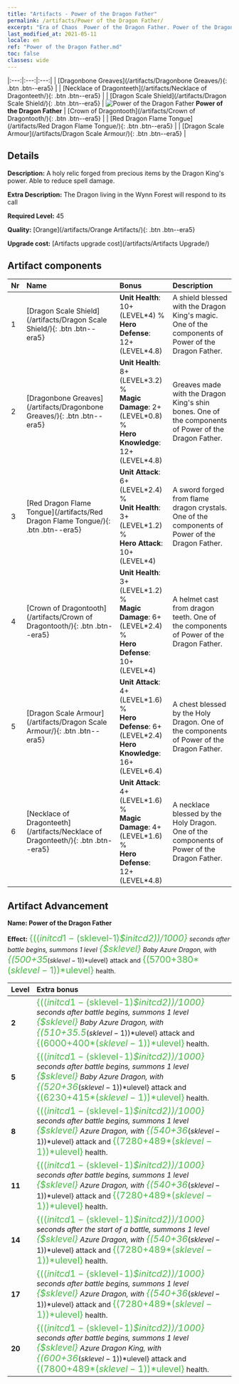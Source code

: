 ```yaml
---
title: "Artifacts - Power of the Dragon Father"
permalink: /artifacts/Power of the Dragon Father/
excerpt: "Era of Chaos  Power of the Dragon Father. Power of the Dragon Father A holy relic forged from precious items by the Dragon King's power. Able to reduce spell damage."
last_modified_at: 2021-05-11
locale: en
ref: "Power of the Dragon Father.md"
toc: false
classes: wide
---
```


  |:---:|:---:|:---:| 
  |  [Dragonbone Greaves](/artifacts/Dragonbone Greaves/){: .btn .btn--era5} |   |  [Necklace of Dragonteeth](/artifacts/Necklace of Dragonteeth/){: .btn .btn--era5} | 
  |  [Dragon Scale Shield](/artifacts/Dragon Scale Shield/){: .btn .btn--era5} | ![Power of the Dragon Father](/images/t/icon_artifact_40.png) **Power of the Dragon Father** |  [Crown of Dragontooth](/artifacts/Crown of Dragontooth/){: .btn .btn--era5} | 
  |  [Red Dragon Flame Tongue](/artifacts/Red Dragon Flame Tongue/){: .btn .btn--era5} |   |  [Dragon Scale Armour](/artifacts/Dragon Scale Armour/){: .btn .btn--era5} | 


## Details

 **Description:** A holy relic forged from precious items by the Dragon King's power. Able to reduce spell damage.

 **Extra Description:** The Dragon living in the Wynn Forest will respond to its call

 **Required Level:** 45

 **Quality:** [Orange](/artifacts/Orange Artifacts/){: .btn .btn--era5}

 **Upgrade cost:** [Artifacts upgrade cost](/artifacts/Artifacts Upgrade/)



## Artifact components

  | Nr |    Name    |   Bonus | Description | 
  |:---|:-----------|:--------|:------------| 
  | 1 | [Dragon Scale Shield](/artifacts/Dragon Scale Shield/){: .btn .btn--era5} | **Unit Health**: 10+(LEVEL\*4) %<br/>**Hero Defense**: 12+(LEVEL\*4.8) | A shield blessed with the Dragon King's magic. One of the components of Power of the Dragon Father. | 
  | 2 | [Dragonbone Greaves](/artifacts/Dragonbone Greaves/){: .btn .btn--era5} | **Unit Health**: 8+(LEVEL\*3.2) %<br/>**Magic Damage**: 2+(LEVEL\*0.8) %<br/>**Hero Knowledge**: 12+(LEVEL\*4.8) | Greaves made with the Dragon King's shin bones. One of the components of Power of the Dragon Father. | 
  | 3 | [Red Dragon Flame Tongue](/artifacts/Red Dragon Flame Tongue/){: .btn .btn--era5} | **Unit Attack**: 6+(LEVEL\*2.4) %<br/>**Unit Health**: 3+(LEVEL\*1.2) %<br/>**Hero Attack**: 10+(LEVEL\*4) | A sword forged from flame dragon crystals. One of the components of Power of the Dragon Father. | 
  | 4 | [Crown of Dragontooth](/artifacts/Crown of Dragontooth/){: .btn .btn--era5} | **Unit Health**: 3+(LEVEL\*1.2) %<br/>**Magic Damage**: 6+(LEVEL\*2.4) %<br/>**Hero Defense**: 10+(LEVEL\*4) | A helmet cast from dragon teeth. One of the components of Power of the Dragon Father. | 
  | 5 | [Dragon Scale Armour](/artifacts/Dragon Scale Armour/){: .btn .btn--era5} | **Unit Attack**: 4+(LEVEL\*1.6) %<br/>**Hero Defense**: 6+(LEVEL\*2.4)<br/>**Hero Knowledge**: 16+(LEVEL\*6.4) | A chest blessed by the Holy Dragon. One of the components of Power of the Dragon Father. | 
  | 6 | [Necklace of Dragonteeth](/artifacts/Necklace of Dragonteeth/){: .btn .btn--era5} | **Unit Attack**: 4+(LEVEL\*1.6) %<br/>**Magic Damage**: 4+(LEVEL\*1.6) %<br/>**Hero Defense**: 12+(LEVEL\*4.8) | A necklace blessed by the Holy Dragon. One of the components of Power of the Dragon Father. | 


## Artifact Advancement

 **Name: Power of the Dragon Father**

 **Effect:** <span style="color: #48b946;font-size:20px">{(($initcd1-($sklevel-1)*$initcd2))/1000}</span> seconds after battle begins, summons 1 level <span style="color: #48b946;font-size:20px">{$sklevel}</span> Baby Azure Dragon, with <span style="color: #48b946;font-size:20px">{(500+35*($sklevel-1))*$ulevel}</span> attack and <span style="color: #48b946;font-size:20px">{(5700+380*($sklevel-1))*$ulevel}</span> health.

  |  Level  |    Extra bonus  | 
  |:--------|:----------------| 
  | **2** | <span style="color: #48b946;font-size:20px">{(($initcd1-($sklevel-1)*$initcd2))/1000}</span> seconds after battle begins, summons 1 level <span style="color: #48b946;font-size:20px">{$sklevel}</span> Baby Azure Dragon, with <span style="color: #48b946;font-size:20px">{(510+35.5*($sklevel-1))*$ulevel}</span> attack and <span style="color: #48b946;font-size:20px">{(6000+400*($sklevel-1))*$ulevel}</span> health. | 
  | **5** | <span style="color: #48b946;font-size:20px">{(($initcd1-($sklevel-1)*$initcd2))/1000}</span> seconds after battle begins, summons 1 level <span style="color: #48b946;font-size:20px">{$sklevel}</span> Baby Azure Dragon, with <span style="color: #48b946;font-size:20px">{(520+36*($sklevel-1))*$ulevel}</span> attack and <span style="color: #48b946;font-size:20px">{(6230+415*($sklevel-1))*$ulevel}</span> health. | 
  | **8** | <span style="color: #48b946;font-size:20px">{(($initcd1-($sklevel-1)*$initcd2))/1000}</span> seconds after battle begins, summons 1 level <span style="color: #48b946;font-size:20px">{$sklevel}</span> Azure Dragon, with <span style="color: #48b946;font-size:20px">{(540+36*($sklevel-1))*$ulevel}</span> attack and <span style="color: #48b946;font-size:20px">{(7280+489*($sklevel-1))*$ulevel}</span> health. | 
  | **11** | <span style="color: #48b946;font-size:20px">{(($initcd1-($sklevel-1)*$initcd2))/1000}</span> seconds after battle begins, summons 1 level <span style="color: #48b946;font-size:20px">{$sklevel}</span> Azure Dragon, with <span style="color: #48b946;font-size:20px">{(540+36*($sklevel-1))*$ulevel}</span> attack and <span style="color: #48b946;font-size:20px">{(7280+489*($sklevel-1))*$ulevel}</span> health. | 
  | **14** | <span style="color: #48b946;font-size:20px">{(($initcd1-($sklevel-1)*$initcd2))/1000}</span> seconds after the start of a battle, summons 1 level <span style="color: #48b946;font-size:20px">{$sklevel}</span> Azure Dragon, with <span style="color: #48b946;font-size:20px">{(540+36*($sklevel-1))*$ulevel}</span> attack and <span style="color: #48b946;font-size:20px">{(7280+489*($sklevel-1))*$ulevel}</span> health. | 
  | **17** | <span style="color: #48b946;font-size:20px">{(($initcd1-($sklevel-1)*$initcd2))/1000}</span> seconds after battle begins, summons 1 level <span style="color: #48b946;font-size:20px">{$sklevel}</span> Azure Dragon, with <span style="color: #48b946;font-size:20px">{(540+36*($sklevel-1))*$ulevel}</span> attack and <span style="color: #48b946;font-size:20px">{(7280+489*($sklevel-1))*$ulevel}</span> health. | 
  | **20** | <span style="color: #48b946;font-size:20px">{(($initcd1-($sklevel-1)*$initcd2))/1000}</span> seconds after battle begins, summons 1 level <span style="color: #48b946;font-size:20px">{$sklevel}</span> Azure Dragon King, with <span style="color: #48b946;font-size:20px">{(600+36*($sklevel-1))*$ulevel}</span> attack and <span style="color: #48b946;font-size:20px">{(7800+489*($sklevel-1))*$ulevel}</span> health. | 
